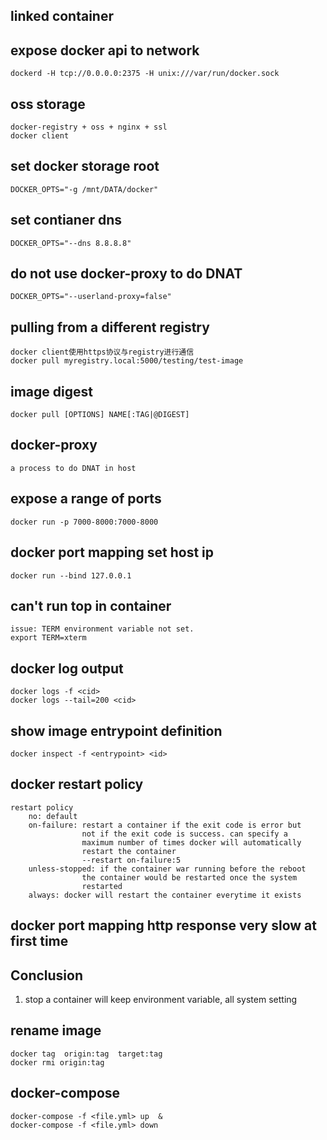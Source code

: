 ## linked container
## expose docker api to network
```
dockerd -H tcp://0.0.0.0:2375 -H unix:///var/run/docker.sock
```
## oss storage
```
docker-registry + oss + nginx + ssl
docker client
```
## set docker storage root
```
DOCKER_OPTS="-g /mnt/DATA/docker"
```
## set contianer dns 
```
DOCKER_OPTS="--dns 8.8.8.8"
```
## do not use docker-proxy to do DNAT
```
DOCKER_OPTS="--userland-proxy=false"
```

## pulling from a different registry
```
docker client使用https协议与registry进行通信
docker pull myregistry.local:5000/testing/test-image

```
  
## image digest
```
docker pull [OPTIONS] NAME[:TAG|@DIGEST]
```

## docker-proxy
```
a process to do DNAT in host
```

## expose a range of ports
```
docker run -p 7000-8000:7000-8000
```

## docker port mapping set host ip
```
docker run --bind 127.0.0.1
```

## can't run top in container
```
issue: TERM environment variable not set.
export TERM=xterm
```


##  docker log output
```
docker logs -f <cid>
docker logs --tail=200 <cid>
```


## show image entrypoint definition
```
docker inspect -f <entrypoint> <id>
```
  
## docker restart policy
```
restart policy
    no: default
    on-failure: restart a container if the exit code is error but 
                not if the exit code is success. can specify a 
                maximum number of times docker will automatically
                restart the container
                --restart on-failure:5
    unless-stopped: if the container war running before the reboot
                the container would be restarted once the system 
                restarted
    always: docker will restart the container everytime it exists

```

## docker port mapping http response very slow at first time
## Conclusion
1. stop a container will keep environment variable, all system setting


## rename image 
```
docker tag  origin:tag  target:tag
docker rmi origin:tag
```

## docker-compose
```
docker-compose -f <file.yml> up  &
docker-compose -f <file.yml> down
```
